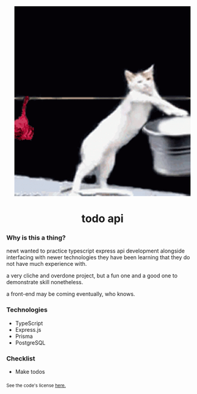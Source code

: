 <div align="center">
    <img src="readme.gif">
    <h1>todo api</h1>
</div>

### Why is this a thing?

newt wanted to practice typescript express api development alongside interfacing with newer technologies they have been learning that they do not have much experience with.

a very cliche and overdone project, but a fun one and a good one to demonstrate skill nonetheless.

a front-end may be coming eventually, who knows.

### Technologies

- TypeScript
- Express.js
- Prisma
- PostgreSQL

### Checklist

- Make todos

<sub>See the code's license <a href="license.md">here.</sub>
